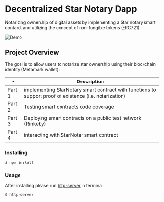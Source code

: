 # Decentralized Star Notary Dapp

Notarizing ownership of digital assets by implementing a Star notary smart contarct and utilizing the concept of non-fungible tokens (ERC721)

![Demo](https://i.imgur.com/1o8wIjH.gifv)

## Project Overview
The goal is to allow users to notarize star ownership using their blockchain identity (Metamask wallet):

| - | Description |
| ------- | ----------- |
| Part 1 | implementing StarNotary smart contract with functions to support proof of existence (i.e. notarization) |
| Part 2 | Testing smart contracts code coverage |
| Part 3 | Deploying smart contracts on a public test network (Rinkeby) |
| Part 4 | interacting with StarNotar smart contract |

### Installing
```bash
$ npm install
```
### Usage
After installing please run [http-server](https://www.npmjs.com/package/http-server) in terminal:
```bash
$ http-server
